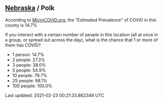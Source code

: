
## [Nebraska](/united-states/nebraska) / Polk

According to [MicroCOVID.org](http://microcovid.org),
the "Estimated Prevalence" of COVID in this county is 14.7%

If you interact with a certain number of people in this location
(all at once in a group, or spread out across the day), what is the chance that
1 or more of them has COVID?

- 1 person: 14.7%
- 2 people: 27.3%
- 3 people: 38.0%
- 5 people: 54.9%
- 10 people: 79.7%
- 25 people: 98.1%
- 100 people: 100.0%

Last updated: 2021-02-23 00:21:33.862349 UTC
